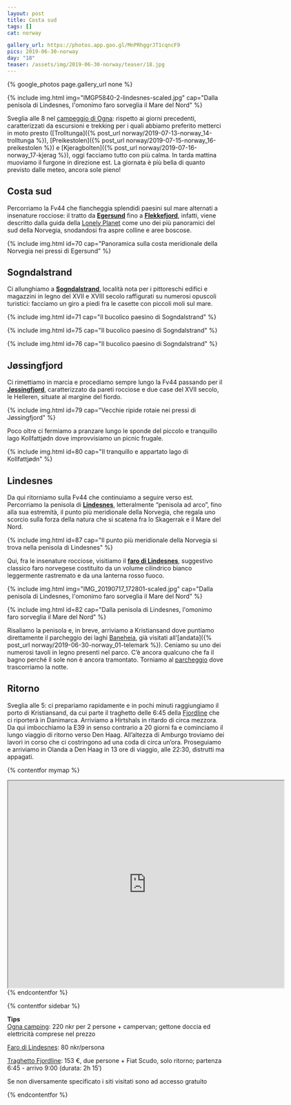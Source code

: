 ```yaml
---
layout: post
title: Costa sud
tags: []
cat: norway

gallery_url: https://photos.app.goo.gl/MnPRhggrJT1cqncF9
pics: 2019-06-30-norway
day: "18"
teaser: /assets/img/2019-06-30-norway/teaser/18.jpg
---
```


{% google_photos page.gallery_url none %}

{% include img.html img="IMGP5840-2-lindesnes-scaled.jpg" cap="Dalla penisola di Lindesnes, l'omonimo faro sorveglia il Mare del Nord" %}

Sveglia alle 8 nel [campeggio di Ogna](https://www.ognacamping.no/en/): rispetto ai giorni precedenti, caratterizzati da escursioni e trekking per i quali abbiamo preferito metterci in moto presto ([Trolltunga]({% post_url norway/2019-07-13-norway_14-trolltunga %}), [Preikestolen]({% post_url norway/2019-07-15-norway_16-preikestolen %}) e [Kjeragbolten]({% post_url norway/2019-07-16-norway_17-kjerag %}), oggi facciamo tutto con più calma. In tarda mattina muoviamo il furgone in direzione est. La giornata è più bella di quanto previsto dalle meteo, ancora sole pieno!

## Costa sud

Percorriamo la Fv44 che fiancheggia splendidi paesini sul mare alternati a insenature rocciose: il tratto da **[Egersund](https://www.fjordnorway.com/places-to-go/egersund-town-centre-p1086743)** fino a [**Flekkefjord**](https://www.visitnorway.com/places-to-go/southern-norway/flekkefjord/), infatti, viene descritto dalla guida della [Lonely Planet](https://shop.lonelyplanetitalia.it/prodotto/guida-di-viaggio-norvegia) come uno dei più panoramici del sud della Norvegia, snodandosi fra aspre colline e aree boscose.

{% include img.html id=70 cap="Panoramica sulla costa meridionale della Norvegia nei pressi di Egersund" %}

## Sogndalstrand

Ci allunghiamo a **[Sogndalstrand](https://www.visitnorway.com/listings/sogndalstrand/10739/)**, località nota per i pittoreschi edifici e magazzini in legno del XVII e XVIII secolo raffigurati su numerosi opuscoli turistici: facciamo un giro a piedi fra le casette con piccoli moli sul mare.

{% include img.html id=71 cap="Il bucolico paesino di Sogndalstrand" %}

{% include img.html id=75 cap="Il bucolico paesino di Sogndalstrand" %}

{% include img.html id=76 cap="Il bucolico paesino di Sogndalstrand" %}

## Jøssingfjord

Ci rimettiamo in marcia e procediamo sempre lungo la Fv44 passando per il **[Jøssingfjord](https://www.visitnorway.it/listings/helleren-and-j%C3%B8ssingfjord/10735/)**, caratterizzato da pareti rocciose e due case del XVII secolo, le Helleren, situate al margine del fiordo.

{% include img.html id=79 cap="Vecchie ripide rotaie nei pressi di Jøssingfjord" %}

Poco oltre ci fermiamo a pranzare lungo le sponde del piccolo e tranquillo lago Kollfattjødn dove improvvisiamo un picnic frugale.

{% include img.html id=80 cap="Il tranquillo e appartato lago di Kollfattjødn" %}

## Lindesnes

Da qui ritorniamo sulla Fv44 che continuiamo a seguire verso est. Percorriamo la penisola di **[Lindesnes](https://www.visitnorway.com/places-to-go/southern-norway/lindesnes/)**, letteralmente “penisola ad arco”, fino alla sua estremità, il punto più meridionale della Norvegia, che regala uno scorcio sulla forza della natura che si scatena fra lo Skagerrak e il Mare del Nord.

{% include img.html id=87 cap="Il punto più meridionale della Norvegia si trova nella penisola di Lindesnes" %}

Qui, fra le insenature rocciose, visitiamo il **[faro di Lindesnes](https://www.visitnorway.com/places-to-go/southern-norway/lindesnes/listings-lindesnes-region/lindesnes-lighthouse/3644/)**, suggestivo classico faro norvegese costituito da un volume cilindrico bianco leggermente rastremato e da una lanterna rosso fuoco.

{% include img.html img="IMG_20190717_172801-scaled.jpg" cap="Dalla penisola di Lindesnes, l'omonimo faro sorveglia il Mare del Nord" %}

{% include img.html id=82 cap="Dalla penisola di Lindesnes, l'omonimo faro sorveglia il Mare del Nord" %}

Risaliamo la penisola e, in breve, arriviamo a Kristiansand dove puntiamo direttamente il parcheggio dei laghi [Baneheia](https://park4night.com/lieu/58798//kristiansand-10-svarttj%C3%B8nnveien/norway/kristiansand#prettyPhoto), già visitati all’[andata]({% post_url norway/2019-06-30-norway_01-telemark %}). Ceniamo su uno dei numerosi tavoli in legno presenti nel parco. C’è ancora qualcuno che fa il bagno perché il sole non è ancora tramontato. Torniamo al [parcheggio](https://park4night.com/lieu/58798//kristiansand-10-svarttj%C3%B8nnveien/norway/kristiansand#prettyPhoto) dove trascorriamo la notte.

## Ritorno

Sveglia alle 5: ci prepariamo rapidamente e in pochi minuti raggiungiamo il porto di Kristiansand, da cui parte il traghetto delle 6:45 della [Fjordline](https://www.fjordline.com/en) che ci riporterà in Danimarca. Arriviamo a Hirtshals in ritardo di circa mezzora. Da qui imbocchiamo la E39 in senso contrario a 20 giorni fa e cominciamo il lungo viaggio di ritorno verso Den Haag. All’altezza di Amburgo troviamo dei lavori in corso che ci costringono ad una coda di circa un’ora. Proseguiamo e arriviamo in Olanda a Den Haag in 13 ore di viaggio, alle 22:30, distrutti ma appagati.

{% contentfor mymap %}
<iframe src="https://www.google.com/maps/d/embed?mid=1Zq412hsHtAhB0wvIPQNmXxJQUWI1OuUB&ehbc=2E312F" width="640" height="480"></iframe>
{% endcontentfor %}

{% contentfor sidebar %}

**Tips**  
[Ogna camping](https://www.ognacamping.no/en/): 220 nkr per 2 persone + campervan; gettone doccia ed elettricità comprese nel prezzo

[Faro di Lindesnes](https://www.visitnorway.com/places-to-go/southern-norway/lindesnes/listings-lindesnes-region/lindesnes-lighthouse/3644/): 80 nkr/persona

[Traghetto Fjordline](https://www.fjordline.com/en): 153 €, due persone + Fiat Scudo, solo ritorno; partenza 6:45 - arrivo 9:00 (durata: 2h 15′)

Se non diversamente specificato i siti visitati sono ad accesso gratuito

{% endcontentfor %}